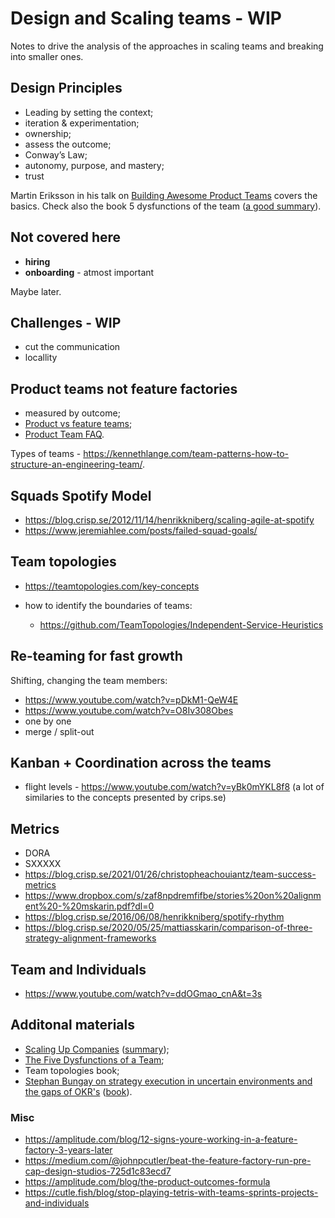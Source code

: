 # Design and Scaling teams - WIP

Notes to drive the analysis of the approaches in scaling teams and breaking into smaller ones.

## Design Principles

- Leading by setting the context;
- iteration & experimentation;
- ownership;
- assess the outcome;
- Conway’s Law;
- autonomy, purpose, and mastery;
- trust

Martin Eriksson in his talk on [Building Awesome Product Teams](https://vimeo.com/240129668) covers the basics. Check also the book 5 dysfunctions of the team ([a good summary](https://www.runn.io/blog/5-dysfunctions-of-a-team-summary)).

## Not covered here

- **hiring**
- **onboarding** - atmost important

Maybe later.

## Challenges - WIP

- cut the communication
- locallity

## Product teams not feature factories

- measured by outcome;
- [Product vs feature teams](https://www.svpg.com/product-vs-feature-teams/);
- [Product Team FAQ](https://www.svpg.com/product-team-faq/).

Types of teams - https://kennethlange.com/team-patterns-how-to-structure-an-engineering-team/.

## Squads Spotify Model

- https://blog.crisp.se/2012/11/14/henrikkniberg/scaling-agile-at-spotify
- https://www.jeremiahlee.com/posts/failed-squad-goals/

## Team topologies

- https://teamtopologies.com/key-concepts
- how to identify the boundaries of teams:

  - https://github.com/TeamTopologies/Independent-Service-Heuristics

## Re-teaming for fast growth

Shifting, changing the team members:

- https://www.youtube.com/watch?v=pDkM1-QeW4E
- https://www.youtube.com/watch?v=O8Iv308Obes
- one by one
- merge / split-out

## Kanban + Coordination across the teams

- flight levels - https://www.youtube.com/watch?v=yBk0mYKL8f8 (a lot of similaries to the concepts presented by crips.se)

## Metrics

- DORA
- SXXXXX
- https://blog.crisp.se/2021/01/26/christopheachouiantz/team-success-metrics
- https://www.dropbox.com/s/zaf8npdremfifbe/stories%20on%20alignment%20-%20mskarin.pdf?dl=0
- https://blog.crisp.se/2016/06/08/henrikkniberg/spotify-rhythm
- https://blog.crisp.se/2020/05/25/mattiasskarin/comparison-of-three-strategy-alignment-frameworks

## Team and Individuals

- https://www.youtube.com/watch?v=ddOGmao_cnA&t=3s

## Additonal materials

- [Scaling Up Companies](https://www.amazon.com/Scaling-Up-Companies-Rockefeller-Habits/dp/0986019526) ([summary](http://scaling4growth.com/wp-content/uploads/2015/10/Scaling-Up.pdf));
- [The Five Dysfunctions of a Team](https://www.tablegroup.com/topics-and-resources/teamwork-5-dysfunctions/);
- Team topologies book;
- [Stephan Bungay on strategy execution in uncertain environments and the gaps of OKR's](https://www.youtube.com/watch?v=3YkZSYSQYis) ([book](https://www.amazon.com/Art-Action-Leaders-between-Actions-ebook/dp/B01HPVHLHG/ref=tmm_kin_swatch_0)).


### Misc

- https://amplitude.com/blog/12-signs-youre-working-in-a-feature-factory-3-years-later
- https://medium.com/@johnpcutler/beat-the-feature-factory-run-pre-cap-design-studios-725d1c83ecd7
- https://amplitude.com/blog/the-product-outcomes-formula
- https://cutle.fish/blog/stop-playing-tetris-with-teams-sprints-projects-and-individuals
